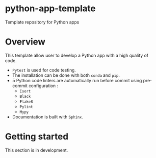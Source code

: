 # python-app-template
Template repository for Python apps

# Overview
This template allow user to develop a Python app with a high quality of code.

* `Pytest` is used for code testing.
* The installation can be done with both `conda` and `pip`.
* 5 Python code linters are automatically run before commit using pre-commit configuration : 
    - `Isort`
    - `Black`
    - `Flake8`
    - `Pylint`
    - `Mypy`
* Documentation is built with `Sphinx`.

# Getting started
This section is in development.